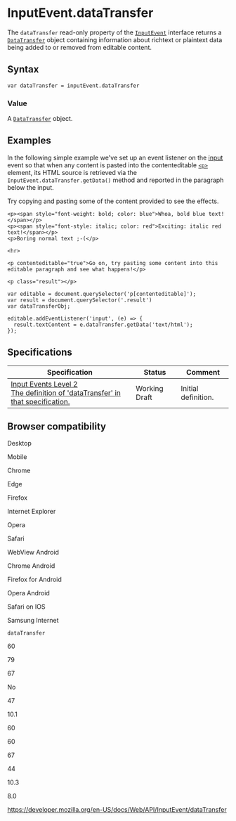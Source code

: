 InputEvent.dataTransfer
=======================

The `dataTransfer` read-only property of the [`InputEvent`](../inputevent) interface returns a [`DataTransfer`](../datatransfer) object containing information about richtext or plaintext data being added to or removed from editable content.

Syntax
------

    var dataTransfer = inputEvent.dataTransfer

### Value

A [`DataTransfer`](../datatransfer) object.

Examples
--------

In the following simple example we've set up an event listener on the [input](../htmlelement/input_event) event so that when any content is pasted into the contenteditable [`<p>`](https://developer.mozilla.org/en-US/docs/Web/HTML/Element/p) element, its HTML source is retrieved via the `InputEvent.dataTransfer.getData()` method and reported in the paragraph below the input.

Try copying and pasting some of the content provided to see the effects.

    <p><span style="font-weight: bold; color: blue">Whoa, bold blue text!</span></p>
    <p><span style="font-style: italic; color: red">Exciting: italic red text!</span></p>
    <p>Boring normal text ;-(</p>

    <hr>

    <p contenteditable="true">Go on, try pasting some content into this editable paragraph and see what happens!</p>

    <p class="result"></p>

    var editable = document.querySelector('p[contenteditable]');
    var result = document.querySelector('.result')
    var dataTransferObj;

    editable.addEventListener('input', (e) => {
      result.textContent = e.dataTransfer.getData('text/html');
    });

Specifications
--------------

<table><thead><tr class="header"><th>Specification</th><th>Status</th><th>Comment</th></tr></thead><tbody><tr class="odd"><td><a href="https://w3c.github.io/input-events/#dom-inputevent-datatransfer">Input Events Level 2<br />
<span class="small">The definition of 'dataTransfer' in that specification.</span></a></td><td><span class="spec-wd">Working Draft</span></td><td>Initial definition.</td></tr></tbody></table>

Browser compatibility
---------------------

Desktop

Mobile

Chrome

Edge

Firefox

Internet Explorer

Opera

Safari

WebView Android

Chrome Android

Firefox for Android

Opera Android

Safari on IOS

Samsung Internet

`dataTransfer`

60

79

67

No

47

10.1

60

60

67

44

10.3

8.0

<a href="https://developer.mozilla.org/en-US/docs/Web/API/InputEvent/dataTransfer" class="_attribution-link">https://developer.mozilla.org/en-US/docs/Web/API/InputEvent/dataTransfer</a>
